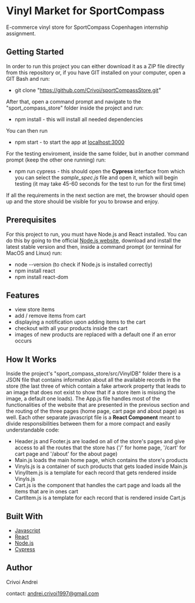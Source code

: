 # Vinyl Market for SportCompass
E-commerce vinyl store for SportCompass Copenhagen internship assignment.

## Getting Started
In order to run this project you can either download it as a ZIP file directly from this repository or, if you have GIT installed on your computer, open a GIT Bash and run:
 - git clone "https://github.com/Crivoi/sportCompassStore.git"



After that, open a command prompt and navigate to the "sport_compass_store" folder inside the project and run:
 - npm install - this will install all needed dependencies

You can then run 
 - npm start - to start the app at [localhost:3000](http//localhost:3000)

For the testing enviroment, inside the same folder, but in another command prompt (keep the other one running) run:
 - npm run cypress - this should open the **Cypress** interface from which you can select the *sample_spec.js* file and open it, which will begin testing (it may take 45-60 seconds for the test to run for the first time)

If all the requirements in the next section are met, the browser should open up and the store should be visible for you to browse and enjoy.

## Prerequisites
For this project to run, you must have Node.js and React installed. You can do this by going to the official [Node.js website](https://nodejs.org/en/), download and install the latest stable version and then, inside a command prompt (or terminal for MacOS and Linux) run:
 - node --version (to check if Node.js is installed correctly)
 - npm install react
 - npm install react-dom

## Features
 - view store items
 - add / remove items from cart
 - displaying a notification upon adding items to the cart
 - checkout with all your products inside the cart
 - images of new products are replaced with a default one if an error occurs

## How It Works
Inside the project's "sport_compass_store/src/VinylDB" folder there is a JSON file that contains information about all the available records in the store (the last three of which contain a fake artwork property that leads to an image that does not exist to show that if a store item is missing the image, a default one loads). The App.js file handles most of the functionalities of the website that are presented in the previous section and the routing of the three pages (home page, cart page and about page) as well. Each other separate javascript file is a **React Component** meant to divide responsibilities between them for a more compact and easily understandable code:
 - Header.js and Footer.js are loaded on all of the store's pages and give access to all the routes that the store has ('/' for home page, '/cart' for cart page and '/about' for the about page)
 - Main.js loads the main home page, which contains the store's products
 - Vinyls.js is a container of such products that gets loaded inside Main.js
 - VinylItem.js is a template for each record that gets rendered inside Vinyls.js
 - Cart.js is the component that handles the cart page and loads all the items that are in ones cart
 - CartItem.js is a template for each record that is rendered inside Cart.js

## Built With
 - [Javascript](https://www.javascript.com/)
 - [React](https://reactjs.org/)
 - [Node.js](https://nodejs.org/en/)
 - [Cypress](https://www.cypress.io/)

## Author
Crivoi Andrei

contact: andrei.crivoi1997@gmail.com
